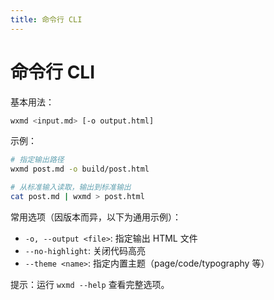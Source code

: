 ```yaml
---
title: 命令行 CLI
---
```


# 命令行 CLI

基本用法：

```bash
wxmd <input.md> [-o output.html]
```

示例：

```bash
# 指定输出路径
wxmd post.md -o build/post.html

# 从标准输入读取，输出到标准输出
cat post.md | wxmd > post.html
```

常用选项（因版本而异，以下为通用示例）：

- `-o, --output <file>`: 指定输出 HTML 文件
- `--no-highlight`: 关闭代码高亮
- `--theme <name>`: 指定内置主题（page/code/typography 等）

提示：运行 `wxmd --help` 查看完整选项。